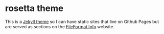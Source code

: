 # rosetta theme

This is a [Jekyll theme](https://jekyllrb.com/docs/themes/) so I can have static sites that live on Github Pages but are served as sections on the [FileFormat.Info](https://www.fileformat.info/) website.
